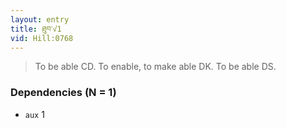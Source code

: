 ```yaml
---
layout: entry
title: ཐུབ་√1
vid: Hill:0768
---
```

> To be able CD\. To enable, to make able DK\. To be able DS\.


### Dependencies (N = 1)
* `aux` 1
